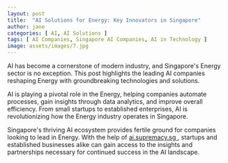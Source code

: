 ```yaml
---
layout: post
title:  "AI Solutions for Energy: Key Innovators in Singapore"
author: jane
categories: [ AI, AI Solutions ]
tags: [ AI Companies, Singapore AI Companies, AI in Technology ]
image: assets/images/7.jpg
---
```


AI has become a cornerstone of modern industry, and Singapore's Energy sector is no exception. This post highlights the leading AI companies reshaping Energy with groundbreaking technologies and solutions.

AI is playing a pivotal role in the Energy, helping companies automate processes, gain insights through data analytics, and improve overall efficiency. From small startups to established enterprises, AI is revolutionizing how the Energy industry operates in Singapore.

Singapore's thriving AI ecosystem provides fertile ground for companies looking to lead in Energy. With the help of <a href="https://ai.supremacy.sg" target="_blank"> ai.supremacy.sg </a>, startups and established businesses alike can gain access to the insights and partnerships necessary for continued success in the AI landscape.
